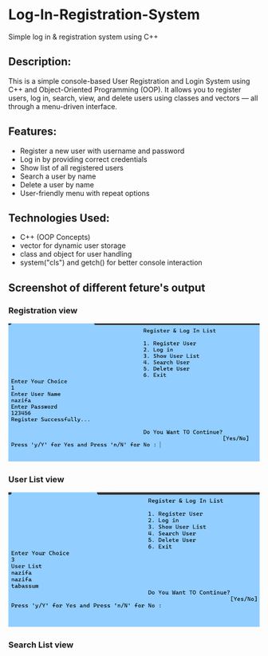 # Log-In-Registration-System
Simple log in &amp; registration system using C++
 ## Description:
This is a simple console-based User Registration and Login System using C++ and Object-Oriented Programming (OOP). It allows you to register users, log in, search, view, and delete users using classes and vectors — all through a menu-driven interface.
## Features:
* Register a new user with username and password
* Log in by providing correct credentials
* Show list of all registered users
* Search a user by name
* Delete a user by name
* User-friendly menu with repeat options

## Technologies Used:
- C++ (OOP Concepts)
- vector for dynamic user storage
- class and object for user handling
- system("cls") and getch() for better console interaction

## Screenshot of different feture's output
### Registration view
![image alt](https://github.com/tabassumnazifa/Log-In-Registration-System/blob/main/regpage.png?raw=true)

### User List view
![image alt](https://github.com/tabassumnazifa/Log-In-Registration-System/blob/main/userlist.png?raw=true)

### Search List view

